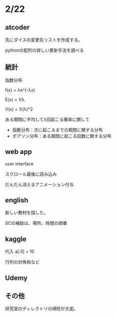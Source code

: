 # 2/22

## atcoder
先にダイスの変更先リストを作成する。

pythonの配列の詳しい更新手法を調べる

## 統計
指数分布

f(x) = λe^(-λx)

E(x) = 1/λ

V(x) = 1/(λ)^2


ある期間に平均してλ回起こる確率に関して

- 指数分布：次に起こるまでの期間に関する分布
- ポアソン分布：ある期間に起こる回数に関する分布

## web app
user interface

スクロール最後に読み込み

だんだん消えるアニメーション付与

## english
新しい教材を探した。

SCの補助は、場所、時間の順番

## kaggle
代入
a[:3] = 10

行列の対角和など

## Udemy

## その他
研究室のディレクトリの掃除が大変。

